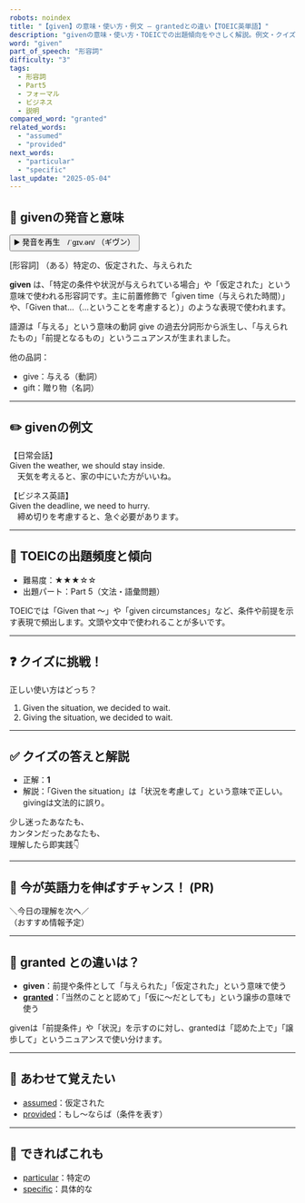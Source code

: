 ```yaml
---
robots: noindex
title: "【given】の意味・使い方・例文 ― grantedとの違い【TOEIC英単語】"
description: "givenの意味・使い方・TOEICでの出題傾向をやさしく解説。例文・クイズ付きでgrantedとの違いもわかりやすく学べます。"
word: "given"
part_of_speech: "形容詞"
difficulty: "3"
tags:
  - 形容詞
  - Part5
  - フォーマル
  - ビジネス
  - 説明
compared_word: "granted"
related_words:
  - "assumed"
  - "provided"
next_words:
  - "particular"
  - "specific"
last_update: "2025-05-04"
---
```


## 🔰 givenの発音と意味

<button class="play-audio" onclick="playTTS('given')">
  <span class="play-audio-main">
    ▶️ 発音を再生　/ˈɡɪv.ən/
  </span>
  <span class="play-audio-sub">
    （ギヴン）
  </span>
</button>

[形容詞] （ある）特定の、仮定された、与えられた

**given** は、「特定の条件や状況が与えられている場合」や「仮定された」という意味で使われる形容詞です。主に前置修飾で「given time（与えられた時間）」や、「Given that...（…ということを考慮すると）」のような表現で使われます。

語源は「与える」という意味の動詞 give の過去分詞形から派生し、「与えられたもの」「前提となるもの」というニュアンスが生まれました。

他の品詞：  
- give：与える（動詞）
- gift：贈り物（名詞）

---

## ✏️ givenの例文

【日常会話】  
Given the weather, we should stay inside.  
　天気を考えると、家の中にいた方がいいね。

【ビジネス英語】  
Given the deadline, we need to hurry.  
　締め切りを考慮すると、急ぐ必要があります。

---

## 🎯 TOEICの出題頻度と傾向

- 難易度：★★★☆☆
- 出題パート：Part 5（文法・語彙問題）

TOEICでは「Given that ～」や「given circumstances」など、条件や前提を示す表現で頻出します。文頭や文中で使われることが多いです。

---

## ❓ クイズに挑戦！

正しい使い方はどっち？

1. Given the situation, we decided to wait.  
2. Giving the situation, we decided to wait.

---

## ✅ クイズの答えと解説

- 正解：**1**
- 解説：「Given the situation」は「状況を考慮して」という意味で正しい。givingは文法的に誤り。

少し迷ったあなたも、  
カンタンだったあなたも、  
理解したら即実践👇️

---

## 🚀 今が英語力を伸ばすチャンス！ (PR)

<div class="info-center">
＼今日の理解を次へ／<br>  
（おすすめ情報予定）
</div>

---

## 🤔  granted との違いは？

- **given**：前提や条件として「与えられた」「仮定された」という意味で使う
- **[granted](/granted)**：「当然のことと認めて」「仮に～だとしても」という譲歩の意味で使う

givenは「前提条件」や「状況」を示すのに対し、grantedは「認めた上で」「譲歩して」というニュアンスで使い分けます。

---

## 🧩 あわせて覚えたい

- [assumed](/assumed)：仮定された
- [provided](/provided)：もし～ならば（条件を表す）

---

## 📖 できればこれも

- [particular](/particular)：特定の
- [specific](/specific)：具体的な

<!-- cvid: aid23_bid45 -->
